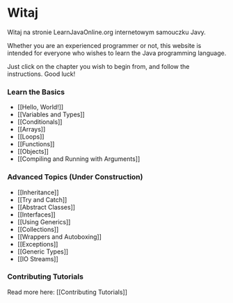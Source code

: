 # Witaj

Witaj na stronie  LearnJavaOnline.org internetowym samouczku  Javy.

Whether you are an experienced programmer or not, this website is intended for everyone who wishes to learn the Java programming language.

Just click on the chapter you wish to begin from, and follow the instructions. Good luck!

### Learn the Basics

- [[Hello, World!]]
- [[Variables and Types]]
- [[Conditionals]]
- [[Arrays]]
- [[Loops]]
- [[Functions]]
- [[Objects]]
- [[Compiling and Running with Arguments]]

### Advanced Topics (Under Construction)

- [[Inheritance]]
- [[Try and Catch]]
- [[Abstract Classes]]
- [[Interfaces]]
- [[Using Generics]]
- [[Collections]]
- [[Wrappers and Autoboxing]]
- [[Exceptions]]
- [[Generic Types]]
- [[IO Streams]]

### Contributing Tutorials

Read more here: [[Contributing Tutorials]]
